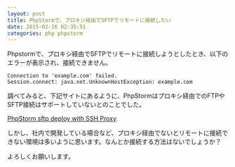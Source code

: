 ```yaml
---
layout: post
title: PhpStormで、プロキシ経由でSFTPでリモートに接続したい
date: 2015-02-16 02:35:51
categories: php phpstorm
---
```

<p>Phpstormで、プロキシ経由でSFTPでリモートに接続しようとしたとき、以下のエラーが表示され、接続できません。</p>

<pre><code>Connection to 'example.com' failed.
Session.connect: java.net.UnknownHostException: example.com
</code></pre>

<p>調べてみると、下記サイトにあるように、PhpStormはプロキシ経由でのFTPやSFTP接続はサポートしていないとのことでした。</p>

<p><a href="https://stackoverflow.com/questions/27685426/phpstorm-sftp-deploy-with-ssh-proxy">PhpStorm sftp deploy with SSH Proxy</a></p>

<p>しかし、社内で開発している場合など、プロキシ経由でないとリモートに接続できない環境は多いように思います。なんとか接続する方法はないでしょうか？</p>

<p>よろしくお願いします。</p>
